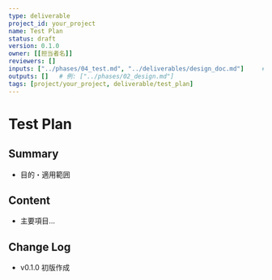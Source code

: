 ```yaml
---
type: deliverable
project_id: your_project
name: Test Plan
status: draft
version: 0.1.0
owner: [[担当者名]]
reviewers: []
inputs: ["../phases/04_test.md", "../deliverables/design_doc.md"]     # 例: ["../phases/01_requirements.md"]
outputs: []   # 例: ["../phases/02_design.md"]
tags: [project/your_project, deliverable/test_plan]
---
```


# Test Plan

## Summary
- 目的・適用範囲

## Content
- 主要項目…

## Change Log
- v0.1.0 初版作成
